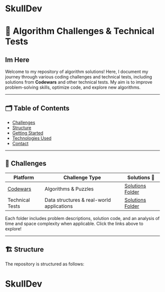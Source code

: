 # SkullDev

# 🧠 Algorithm Challenges & Technical Tests

## Im Here

Welcome to my repository of algorithm solutions! Here, I document my journey through various coding challenges and technical tests, including solutions from **Codewars** and other technical tests. My aim is to improve problem-solving skills, optimize code, and explore new algorithms.

---

## 🗂️ Table of Contents

- [Challenges](#-challenges)
- [Structure](#-structure)
- [Getting Started](#-getting-started)
- [Technologies Used](#-technologies-used)
- [Contact](#-contact)

---

## 🌟 Challenges

| Platform                              | Challenge Type                            | Solutions 📂                           |
| ------------------------------------- | ----------------------------------------- | -------------------------------------- |
| [Codewars](https://www.codewars.com/) | Algorithms & Puzzles                      | [Solutions Folder](./codewars/)        |
| Technical Tests                       | Data structures & real-world applications | [Solutions Folder](./technical-tests/) |

Each folder includes problem descriptions, solution code, and an analysis of time and space complexity when applicable. Click the links above to explore!

---

## 🏗️ Structure

The repository is structured as follows:

# SkullDev
